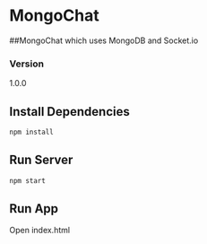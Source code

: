 # MongoChat

##MongoChat which uses MongoDB and Socket.io

### Version
1.0.0

## Install Dependencies
```bash
npm install
```

## Run Server
```bash
npm start
```

## Run App
Open index.html
